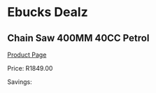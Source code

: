 
# Ebucks Dealz
## Chain Saw 400MM 40CC Petrol
[Product Page](https://www.ebucks.com/web/shop/productSelected.do?prodId=1200591692&catId=717342768)

Price: R1849.00

Savings: 


	